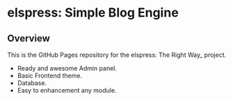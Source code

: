 # elspress: Simple Blog Engine

## Overview

This is the GitHub Pages repository for the elspress: The Right Way_ project.

* Ready and awesome Admin panel.
* Basic Frontend theme.
* Database.
* Easy to enhancement any module.
